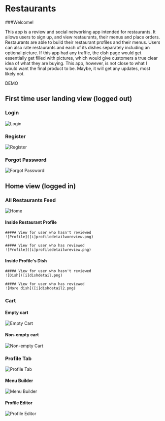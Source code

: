 # Restaurants

###Welcome!

This app is a review and social networking app intended for restaurants. 
It allows users to sign up, and view restaurants, their menus and place orders. 
Restaurants are able to build their restaurant profiles and their menus.
Users can also rate restaurants and each of its dishes separately including an optional picture.
If this app had any traffic, the dish page would get essentially get filled with pictures,
which would give customers a true clear idea of what they are buying.
This app, however, is not close to what I would want the final product to be.
Maybe, it will get any updates, most likely not.



DEMO

## First time user landing view (logged out)

### Login
![Login]([i]login.png)

### Register
![Register]([i]register.png)

### Forgot Password
![Forgot Password]([i]forgotpassword.png)



## Home view (logged in)

### All Restaurants Feed
![Home]([i]home.png)

  #### Inside Restaurant Profile

    ##### View for user who hasn't reviewed
    ![Profile]([i]profiledetailworeview.png)

    ##### View for user who has reviewed
    ![Profile]([i]profiledetailwreview.png)
  
  #### Inside Profile's Dish
  
    ##### View for user who hasn't reviewed
    ![Dish]([i]dishdetail.png)

    ##### View for user who has reviewed
    ![More dish]([i]dishdetail2.png)

### Cart

  #### Empty cart
  ![Empty Cart]([i]cart.png)
  
  #### Non-empty cart
  ![Non-empty Cart]([i]cart2.png)

### Profile Tab
![Profile Tab]([i]profiletab.png)

   #### Menu Builder
   ![Menu Builder]([i]profiletab.png)
   
   #### Profile Editor
   ![Profile Editor]([i]profileeditor.png)










[i]:Restaurants/images/
